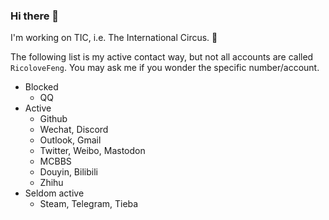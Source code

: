 ### Hi there 👋

I'm working on TIC, i.e. The International Circus. 🤡

The following list is my active contact way, but not all accounts are called `RicoloveFeng`. You may ask me if you wonder the specific number/account.

* Blocked
  * QQ
* Active
  * Github
  * Wechat, Discord
  * Outlook, Gmail
  * Twitter, Weibo, Mastodon
  * MCBBS
  * Douyin, Bilibili
  * Zhihu
* Seldom active
  * Steam, Telegram, Tieba



<!--
**RicoloveFeng/RicoloveFeng** is a ✨ _special_ ✨ repository because its `README.md` (this file) appears on your GitHub profile.

Here are some ideas to get you started:

- 🔭 I’m currently working on ...
- 🌱 I’m currently learning ...
- 👯 I’m looking to collaborate on ...
- 🤔 I’m looking for help with ...
- 💬 Ask me about ...
- 📫 How to reach me: ...
- 😄 Pronouns: ...
- ⚡ Fun fact: ...
-->
